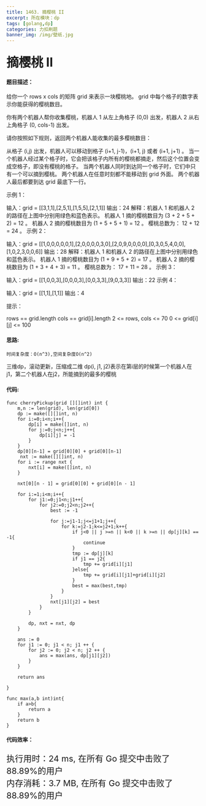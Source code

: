 ```yaml
---
title: 1463. 摘樱桃 II
excerpt: 所在模块：dp
tags: [golang,dp]
categories: 力扣刷题
banner_img: /img/壁纸.jpg
---
```


### <font size=6px>摘樱桃 II</font>

#### 题目描述：

给你一个 rows x cols 的矩阵 grid 来表示一块樱桃地。 grid 中每个格子的数字表示你能获得的樱桃数目。

你有两个机器人帮你收集樱桃，机器人 1 从左上角格子 (0,0) 出发，机器人 2 从右上角格子 (0, cols-1) 出发。

请你按照如下规则，返回两个机器人能收集的最多樱桃数目：

从格子 (i,j) 出发，机器人可以移动到格子 (i+1, j-1)，(i+1, j) 或者 (i+1, j+1) 。
当一个机器人经过某个格子时，它会把该格子内所有的樱桃都摘走，然后这个位置会变成空格子，即没有樱桃的格子。
当两个机器人同时到达同一个格子时，它们中只有一个可以摘到樱桃。
两个机器人在任意时刻都不能移动到 grid 外面。
两个机器人最后都要到达 grid 最底下一行。


示例 1：



输入：grid = [[3,1,1],[2,5,1],[1,5,5],[2,1,1]]
输出：24
解释：机器人 1 和机器人 2 的路径在上图中分别用绿色和蓝色表示。
机器人 1 摘的樱桃数目为 (3 + 2 + 5 + 2) = 12 。
机器人 2 摘的樱桃数目为 (1 + 5 + 5 + 1) = 12 。
樱桃总数为： 12 + 12 = 24 。
示例 2：



输入：grid = [[1,0,0,0,0,0,1],[2,0,0,0,0,3,0],[2,0,9,0,0,0,0],[0,3,0,5,4,0,0],[1,0,2,3,0,0,6]]
输出：28
解释：机器人 1 和机器人 2 的路径在上图中分别用绿色和蓝色表示。
机器人 1 摘的樱桃数目为 (1 + 9 + 5 + 2) = 17 。
机器人 2 摘的樱桃数目为 (1 + 3 + 4 + 3) = 11 。
樱桃总数为： 17 + 11 = 28 。
示例 3：

输入：grid = [[1,0,0,3],[0,0,0,3],[0,0,3,3],[9,0,3,3]]
输出：22
示例 4：

输入：grid = [[1,1],[1,1]]
输出：4


提示：

rows == grid.length
cols == grid[i].length
2 <= rows, cols <= 70
0 <= grid[i][j] <= 100 

#### 思路:

```
时间复杂度：O(n^3),空间复杂度O(n^2)
```

三维dp，滚动更新，压缩成二维
dp(i, j1, j2)表示在第i层的时候第一个机器人在j1，第二个机器人在j2，所能摘到的最多的樱桃

#### 代码:

```golang
func cherryPickup(grid [][]int) int {
    m,n := len(grid), len(grid[0])
    dp := make([][]int, n)
    for i:=0;i<n;i++{
        dp[i] = make([]int, n)
        for j:=0;j<n;j++{
            dp[i][j] = -1
        }
    }
    dp[0][n-1] = grid[0][0] + grid[0][n-1]
     nxt := make([][]int, n)
    for i := range nxt {
        nxt[i] = make([]int, n)
    }

    nxt[0][n - 1] = grid[0][0] + grid[0][n - 1]
    
    for i:=1;i<m;i++{
        for j1:=0;j1<n;j1++{
            for j2:=0;j2<n;j2++{
                best := -1
               
                for j:=j1-1;j<=j1+1;j++{
                    for k:=j2-1;k<=j2+1;k++{
                        if j<0 || j >=n || k<0 || k >=n || dp[j][k] == -1{
                            continue
                        }
                        tmp := dp[j][k]
                        if j1 == j2{
                            tmp += grid[i][j1]
                        }else{
                            tmp += grid[i][j1]+grid[i][j2]
                        }
                        best = max(best,tmp)
                    }
                }
                nxt[j1][j2] = best
            }
        }
        
        dp, nxt = nxt, dp
    }

    ans := 0
    for j1 := 0; j1 < n; j1 ++ {
        for j2 := 0; j2 < n; j2 ++ {
            ans = max(ans, dp[j1][j2])
        }
    }

    return ans

}

func max(a,b int)int{
    if a>b{
        return a
    }
    return b
}
```

#### 代码效率：

<p class="note note-primary"; style="font-size:22px">
   执行用时：24 ms, 在所有 Go 提交中击败了88.89%的用户<br>
   内存消耗：3.7 MB, 在所有 Go 提交中击败了88.89%的用户
</p>



